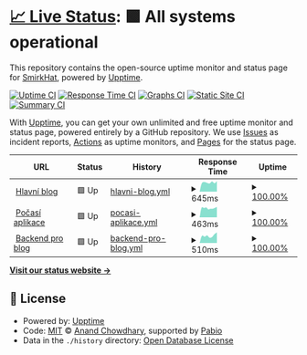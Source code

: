 # [📈 Live Status](https://status.smirkhat.org): <!--live status--> **🟩 All systems operational**

This repository contains the open-source uptime monitor and status page for [SmirkHat](https://smirkhat.org), powered by [Upptime](https://github.com/upptime/upptime).

[![Uptime CI](https://github.com/SmirkHat/smirkhat-upptime/workflows/Uptime%20CI/badge.svg)](https://github.com/SmirkHat/smirkhat-upptime/actions?query=workflow%3A%22Uptime+CI%22)
[![Response Time CI](https://github.com/SmirkHat/smirkhat-upptime/workflows/Response%20Time%20CI/badge.svg)](https://github.com/SmirkHat/smirkhat-upptime/actions?query=workflow%3A%22Response+Time+CI%22)
[![Graphs CI](https://github.com/SmirkHat/smirkhat-upptime/workflows/Graphs%20CI/badge.svg)](https://github.com/SmirkHat/smirkhat-upptime/actions?query=workflow%3A%22Graphs+CI%22)
[![Static Site CI](https://github.com/SmirkHat/smirkhat-upptime/workflows/Static%20Site%20CI/badge.svg)](https://github.com/SmirkHat/smirkhat-upptime/actions?query=workflow%3A%22Static+Site+CI%22)
[![Summary CI](https://github.com/SmirkHat/smirkhat-upptime/workflows/Summary%20CI/badge.svg)](https://github.com/SmirkHat/smirkhat-upptime/actions?query=workflow%3A%22Summary+CI%22)

With [Upptime](https://upptime.js.org), you can get your own unlimited and free uptime monitor and status page, powered entirely by a GitHub repository. We use [Issues](https://github.com/SmirkHat/smirkhat-upptime/issues) as incident reports, [Actions](https://github.com/SmirkHat/smirkhat-upptime/actions) as uptime monitors, and [Pages](https://status.smirkhat.org) for the status page.

<!--start: status pages-->
<!-- This summary is generated by Upptime (https://github.com/upptime/upptime) -->
<!-- Do not edit this manually, your changes will be overwritten -->
<!-- prettier-ignore -->
| URL | Status | History | Response Time | Uptime |
| --- | ------ | ------- | ------------- | ------ |
| <img alt="" src="https://www.google.com/s2/favicons?domain=smirkhat.org&sz=256" height="13"> [Hlavní blog](https://smirkhat.org) | 🟩 Up | [hlavni-blog.yml](https://github.com/SmirkHat/smirkhat-upptime/commits/HEAD/history/hlavni-blog.yml) | <details><summary><img alt="Response time graph" src="./graphs/hlavni-blog/response-time-week.png" height="20"> 645ms</summary><br><a href="https://status.smirkhat.org/history/hlavni-blog"><img alt="Response time 665" src="https://img.shields.io/endpoint?url=https%3A%2F%2Fraw.githubusercontent.com%2FSmirkHat%2Fsmirkhat-upptime%2FHEAD%2Fapi%2Fhlavni-blog%2Fresponse-time.json"></a><br><a href="https://status.smirkhat.org/history/hlavni-blog"><img alt="24-hour response time 678" src="https://img.shields.io/endpoint?url=https%3A%2F%2Fraw.githubusercontent.com%2FSmirkHat%2Fsmirkhat-upptime%2FHEAD%2Fapi%2Fhlavni-blog%2Fresponse-time-day.json"></a><br><a href="https://status.smirkhat.org/history/hlavni-blog"><img alt="7-day response time 645" src="https://img.shields.io/endpoint?url=https%3A%2F%2Fraw.githubusercontent.com%2FSmirkHat%2Fsmirkhat-upptime%2FHEAD%2Fapi%2Fhlavni-blog%2Fresponse-time-week.json"></a><br><a href="https://status.smirkhat.org/history/hlavni-blog"><img alt="30-day response time 700" src="https://img.shields.io/endpoint?url=https%3A%2F%2Fraw.githubusercontent.com%2FSmirkHat%2Fsmirkhat-upptime%2FHEAD%2Fapi%2Fhlavni-blog%2Fresponse-time-month.json"></a><br><a href="https://status.smirkhat.org/history/hlavni-blog"><img alt="1-year response time 665" src="https://img.shields.io/endpoint?url=https%3A%2F%2Fraw.githubusercontent.com%2FSmirkHat%2Fsmirkhat-upptime%2FHEAD%2Fapi%2Fhlavni-blog%2Fresponse-time-year.json"></a></details> | <details><summary><a href="https://status.smirkhat.org/history/hlavni-blog">100.00%</a></summary><a href="https://status.smirkhat.org/history/hlavni-blog"><img alt="All-time uptime 99.93%" src="https://img.shields.io/endpoint?url=https%3A%2F%2Fraw.githubusercontent.com%2FSmirkHat%2Fsmirkhat-upptime%2FHEAD%2Fapi%2Fhlavni-blog%2Fuptime.json"></a><br><a href="https://status.smirkhat.org/history/hlavni-blog"><img alt="24-hour uptime 100.00%" src="https://img.shields.io/endpoint?url=https%3A%2F%2Fraw.githubusercontent.com%2FSmirkHat%2Fsmirkhat-upptime%2FHEAD%2Fapi%2Fhlavni-blog%2Fuptime-day.json"></a><br><a href="https://status.smirkhat.org/history/hlavni-blog"><img alt="7-day uptime 100.00%" src="https://img.shields.io/endpoint?url=https%3A%2F%2Fraw.githubusercontent.com%2FSmirkHat%2Fsmirkhat-upptime%2FHEAD%2Fapi%2Fhlavni-blog%2Fuptime-week.json"></a><br><a href="https://status.smirkhat.org/history/hlavni-blog"><img alt="30-day uptime 99.93%" src="https://img.shields.io/endpoint?url=https%3A%2F%2Fraw.githubusercontent.com%2FSmirkHat%2Fsmirkhat-upptime%2FHEAD%2Fapi%2Fhlavni-blog%2Fuptime-month.json"></a><br><a href="https://status.smirkhat.org/history/hlavni-blog"><img alt="1-year uptime 99.93%" src="https://img.shields.io/endpoint?url=https%3A%2F%2Fraw.githubusercontent.com%2FSmirkHat%2Fsmirkhat-upptime%2FHEAD%2Fapi%2Fhlavni-blog%2Fuptime-year.json"></a></details>
| <img alt="" src="https://icons.duckduckgo.com/ip3/web-m8b6oqk.hstnw.eu.ico" height="13"> [Počasí aplikace](http://web-m8b6oqk.hstnw.eu/) | 🟩 Up | [pocasi-aplikace.yml](https://github.com/SmirkHat/smirkhat-upptime/commits/HEAD/history/pocasi-aplikace.yml) | <details><summary><img alt="Response time graph" src="./graphs/pocasi-aplikace/response-time-week.png" height="20"> 463ms</summary><br><a href="https://status.smirkhat.org/history/pocasi-aplikace"><img alt="Response time 526" src="https://img.shields.io/endpoint?url=https%3A%2F%2Fraw.githubusercontent.com%2FSmirkHat%2Fsmirkhat-upptime%2FHEAD%2Fapi%2Fpocasi-aplikace%2Fresponse-time.json"></a><br><a href="https://status.smirkhat.org/history/pocasi-aplikace"><img alt="24-hour response time 408" src="https://img.shields.io/endpoint?url=https%3A%2F%2Fraw.githubusercontent.com%2FSmirkHat%2Fsmirkhat-upptime%2FHEAD%2Fapi%2Fpocasi-aplikace%2Fresponse-time-day.json"></a><br><a href="https://status.smirkhat.org/history/pocasi-aplikace"><img alt="7-day response time 463" src="https://img.shields.io/endpoint?url=https%3A%2F%2Fraw.githubusercontent.com%2FSmirkHat%2Fsmirkhat-upptime%2FHEAD%2Fapi%2Fpocasi-aplikace%2Fresponse-time-week.json"></a><br><a href="https://status.smirkhat.org/history/pocasi-aplikace"><img alt="30-day response time 518" src="https://img.shields.io/endpoint?url=https%3A%2F%2Fraw.githubusercontent.com%2FSmirkHat%2Fsmirkhat-upptime%2FHEAD%2Fapi%2Fpocasi-aplikace%2Fresponse-time-month.json"></a><br><a href="https://status.smirkhat.org/history/pocasi-aplikace"><img alt="1-year response time 526" src="https://img.shields.io/endpoint?url=https%3A%2F%2Fraw.githubusercontent.com%2FSmirkHat%2Fsmirkhat-upptime%2FHEAD%2Fapi%2Fpocasi-aplikace%2Fresponse-time-year.json"></a></details> | <details><summary><a href="https://status.smirkhat.org/history/pocasi-aplikace">100.00%</a></summary><a href="https://status.smirkhat.org/history/pocasi-aplikace"><img alt="All-time uptime 100.00%" src="https://img.shields.io/endpoint?url=https%3A%2F%2Fraw.githubusercontent.com%2FSmirkHat%2Fsmirkhat-upptime%2FHEAD%2Fapi%2Fpocasi-aplikace%2Fuptime.json"></a><br><a href="https://status.smirkhat.org/history/pocasi-aplikace"><img alt="24-hour uptime 100.00%" src="https://img.shields.io/endpoint?url=https%3A%2F%2Fraw.githubusercontent.com%2FSmirkHat%2Fsmirkhat-upptime%2FHEAD%2Fapi%2Fpocasi-aplikace%2Fuptime-day.json"></a><br><a href="https://status.smirkhat.org/history/pocasi-aplikace"><img alt="7-day uptime 100.00%" src="https://img.shields.io/endpoint?url=https%3A%2F%2Fraw.githubusercontent.com%2FSmirkHat%2Fsmirkhat-upptime%2FHEAD%2Fapi%2Fpocasi-aplikace%2Fuptime-week.json"></a><br><a href="https://status.smirkhat.org/history/pocasi-aplikace"><img alt="30-day uptime 100.00%" src="https://img.shields.io/endpoint?url=https%3A%2F%2Fraw.githubusercontent.com%2FSmirkHat%2Fsmirkhat-upptime%2FHEAD%2Fapi%2Fpocasi-aplikace%2Fuptime-month.json"></a><br><a href="https://status.smirkhat.org/history/pocasi-aplikace"><img alt="1-year uptime 100.00%" src="https://img.shields.io/endpoint?url=https%3A%2F%2Fraw.githubusercontent.com%2FSmirkHat%2Fsmirkhat-upptime%2FHEAD%2Fapi%2Fpocasi-aplikace%2Fuptime-year.json"></a></details>
| <img alt="" src="https://www.google.com/s2/favicons?domain=pb.smirkhat.org&sz=256" height="13"> [Backend pro blog](https://pb.smirkhat.org/_/) | 🟩 Up | [backend-pro-blog.yml](https://github.com/SmirkHat/smirkhat-upptime/commits/HEAD/history/backend-pro-blog.yml) | <details><summary><img alt="Response time graph" src="./graphs/backend-pro-blog/response-time-week.png" height="20"> 510ms</summary><br><a href="https://status.smirkhat.org/history/backend-pro-blog"><img alt="Response time 542" src="https://img.shields.io/endpoint?url=https%3A%2F%2Fraw.githubusercontent.com%2FSmirkHat%2Fsmirkhat-upptime%2FHEAD%2Fapi%2Fbackend-pro-blog%2Fresponse-time.json"></a><br><a href="https://status.smirkhat.org/history/backend-pro-blog"><img alt="24-hour response time 520" src="https://img.shields.io/endpoint?url=https%3A%2F%2Fraw.githubusercontent.com%2FSmirkHat%2Fsmirkhat-upptime%2FHEAD%2Fapi%2Fbackend-pro-blog%2Fresponse-time-day.json"></a><br><a href="https://status.smirkhat.org/history/backend-pro-blog"><img alt="7-day response time 510" src="https://img.shields.io/endpoint?url=https%3A%2F%2Fraw.githubusercontent.com%2FSmirkHat%2Fsmirkhat-upptime%2FHEAD%2Fapi%2Fbackend-pro-blog%2Fresponse-time-week.json"></a><br><a href="https://status.smirkhat.org/history/backend-pro-blog"><img alt="30-day response time 544" src="https://img.shields.io/endpoint?url=https%3A%2F%2Fraw.githubusercontent.com%2FSmirkHat%2Fsmirkhat-upptime%2FHEAD%2Fapi%2Fbackend-pro-blog%2Fresponse-time-month.json"></a><br><a href="https://status.smirkhat.org/history/backend-pro-blog"><img alt="1-year response time 542" src="https://img.shields.io/endpoint?url=https%3A%2F%2Fraw.githubusercontent.com%2FSmirkHat%2Fsmirkhat-upptime%2FHEAD%2Fapi%2Fbackend-pro-blog%2Fresponse-time-year.json"></a></details> | <details><summary><a href="https://status.smirkhat.org/history/backend-pro-blog">100.00%</a></summary><a href="https://status.smirkhat.org/history/backend-pro-blog"><img alt="All-time uptime 50.48%" src="https://img.shields.io/endpoint?url=https%3A%2F%2Fraw.githubusercontent.com%2FSmirkHat%2Fsmirkhat-upptime%2FHEAD%2Fapi%2Fbackend-pro-blog%2Fuptime.json"></a><br><a href="https://status.smirkhat.org/history/backend-pro-blog"><img alt="24-hour uptime 100.00%" src="https://img.shields.io/endpoint?url=https%3A%2F%2Fraw.githubusercontent.com%2FSmirkHat%2Fsmirkhat-upptime%2FHEAD%2Fapi%2Fbackend-pro-blog%2Fuptime-day.json"></a><br><a href="https://status.smirkhat.org/history/backend-pro-blog"><img alt="7-day uptime 100.00%" src="https://img.shields.io/endpoint?url=https%3A%2F%2Fraw.githubusercontent.com%2FSmirkHat%2Fsmirkhat-upptime%2FHEAD%2Fapi%2Fbackend-pro-blog%2Fuptime-week.json"></a><br><a href="https://status.smirkhat.org/history/backend-pro-blog"><img alt="30-day uptime 84.82%" src="https://img.shields.io/endpoint?url=https%3A%2F%2Fraw.githubusercontent.com%2FSmirkHat%2Fsmirkhat-upptime%2FHEAD%2Fapi%2Fbackend-pro-blog%2Fuptime-month.json"></a><br><a href="https://status.smirkhat.org/history/backend-pro-blog"><img alt="1-year uptime 50.48%" src="https://img.shields.io/endpoint?url=https%3A%2F%2Fraw.githubusercontent.com%2FSmirkHat%2Fsmirkhat-upptime%2FHEAD%2Fapi%2Fbackend-pro-blog%2Fuptime-year.json"></a></details>

<!--end: status pages-->

[**Visit our status website →**](https://status.smirkhat.org)

## 📄 License

- Powered by: [Upptime](https://github.com/upptime/upptime)
- Code: [MIT](./LICENSE) © [Anand Chowdhary](https://anandchowdhary.com), supported by [Pabio](https://pabio.com)
- Data in the `./history` directory: [Open Database License](https://opendatacommons.org/licenses/odbl/1-0/)
